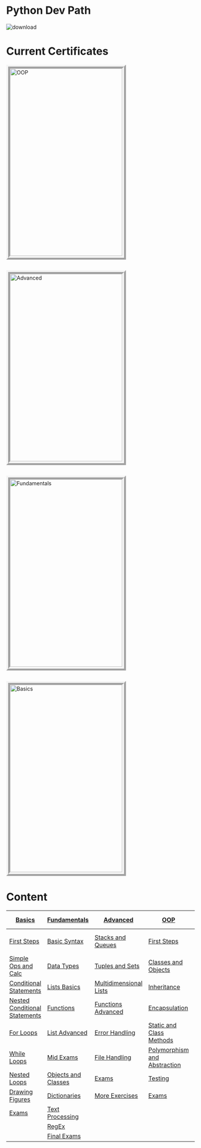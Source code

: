 # Python Dev Path

![download](https://user-images.githubusercontent.com/65338982/138590159-4505b645-f7d8-43dc-8c98-fbf20f2f9bfd.png)

# Current Certificates

<div style="display: flex; flex-wrap: wrap;  display: grid; grid-template-columns: repeat(auto-fill, minmax(300px, 1fr)); grid-auto-rows: minmax(150px, auto);  grid-gap: 2em; margin-bottom: 20px" >
<img src="https://i.ibb.co/vzyp4TC/131156.png" alt="OOP" width="300" height="500" style="border: 10px ridge whitesmoke">
<img src="https://i.ibb.co/kBNDxF6/126237.png" alt="Advanced" width="300" height="500" style="border: 10px ridge whitesmoke">
<img src="https://i.ibb.co/fCTbYrB/119341.png" alt="Fundamentals" width="300" height="500" style="border: 10px ridge whitesmoke"> 
<img src="https://i.ibb.co/qD3DfVc/100679.png" alt="Basics" width="300" height="500" style="border: 10px ridge whitesmoke">
</div>

# Content

| [Basics](./Python%20Basics/)                                                          | [Fundamentals](./Python%20Fundamentals/)                                | [Advanced](./Python%20Advanced/)                                        | [OOP](./Python%20OOP/)                                                           | [JS Advanced](./JS%20Advanced/)                                                  |
| ------------------------------------------------------------------------------------- | ----------------------------------------------------------------------- | ----------------------------------------------------------------------- | -------------------------------------------------------------------------------- | -------------------------------------------------------------------------------- |
| [First Steps](./Python%20Basics/First%20Steps%20in%20Coding/)                         | [Basic Syntax](./Python%20Fundamentals/Basic%20Syntax/)                 | [Stacks and Queues](./Python%20Advanced/Stacks%20and%20Queues/)         | [First Steps](./Python%20OOP/First%20Steps%20OOP/)                               | [Syntax, Func, Statements](./JS%20Advanced/Syntax%2C%20Func%20and%20Statements/) |
| [Simple Ops and Calc](./Python%20Basics/Simple%20Ops%20and%20Calc/)                   | [Data Types](./Python%20Fundamentals/Data%20Types/)                     | [Tuples and Sets](./Python%20Advanced/Tuples%20and%20Sets/)             | [Classes and Objects](./Python%20OOP/Classes%20and%20Objects/)                   |
| [Conditional Statements](./Python%20Basics/Conditional%20Statements/)                 | [Lists Basics](./Python%20Fundamentals/Lists%20Basics/)                 | [Multidimensional Lists](./Python%20Advanced/Multidimensional%20Lists/) | [Inheritance](./Python%20OOP/Inheritance/)                                       |
| [Nested Conditional Statements](./Python%20Basics/Nested%20Conditional%20Statements/) | [Functions](./Python%20Fundamentals/Functions/)                         | [Functions Advanced](./Python%20Advanced/Funcation%20Advanced/)         | [Encapsulation](./Python%20OOP/Encapsulation/)                                   |
| [For Loops](./Python%20Basics/For%20Loop/)                                            | [List Advanced](./Python%20Fundamentals/Lists%20Advanced/)              | [Error Handling](./Python%20Advanced/Error%20Handling/)                 | [Static and Class Methods](./Python%20OOP/Static%20and%20Class%20Methods/)       |
| [While Loops](./Python%20Basics/While%20Loop/)                                        | [Mid Exams](./Python%20Fundamentals/Mid%20Exams/)                       | [File Handling](./Python%20Advanced/File%20Handling/)                   | [Polymorphism and Abstraction](./Python%20OOP/Polymorphism%20and%20Abstraction/) |
| [Nested Loops](./Python%20Basics/Nested%20Loops/)                                     | [Objects and Classes](./Python%20Fundamentals/Objects%20and%20Classes/) | [Exams](./Python%20Advanced/Exams/)                                     | [Testing](./Python%20OOP/Testing/)                                               |
| [Drawing Figures](./Python%20Basics/Drawing%20Figures/)                               | [Dictionaries](./Python%20Fundamentals/Dictionaries/)                   | [More Exercises](./Python%20Advanced/More%20Exercises/)                 | [Exams](./Python%20OOP/Exams/)                                                   |
| [Exams](./Python%20Basics/PB%20Exams/)                                                | [Text Processing](./Python%20Fundamentals/Text%20Processing/)           |                                                                         |                                                                                  |
|                                                                                       | [RegEx](./Python%20Fundamentals/Regular%20Expressions/)                 |                                                                         |                                                                                  |
|                                                                                       | [Final Exams](./Python%20Fundamentals/Final%20Exams/)                   |                                                                         |                                                                                  |
